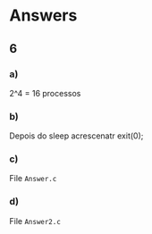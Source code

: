 # Answers

## 6

### a)

2^4 = 16 processos

### b)

Depois do sleep acrescenatr exit(0);

### c)

File `Answer.c`

### d)

File `Answer2.c`
